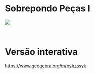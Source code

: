 # Sobrepondo Peças I

![](preview.png)

<br>

# Versão interativa

https://www.geogebra.org/m/pyhzssyk